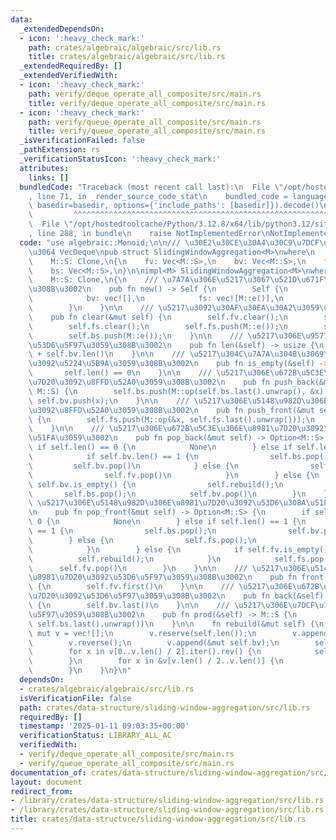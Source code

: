 ```yaml
---
data:
  _extendedDependsOn:
  - icon: ':heavy_check_mark:'
    path: crates/algebraic/algebraic/src/lib.rs
    title: crates/algebraic/algebraic/src/lib.rs
  _extendedRequiredBy: []
  _extendedVerifiedWith:
  - icon: ':heavy_check_mark:'
    path: verify/deque_operate_all_composite/src/main.rs
    title: verify/deque_operate_all_composite/src/main.rs
  - icon: ':heavy_check_mark:'
    path: verify/queue_operate_all_composite/src/main.rs
    title: verify/queue_operate_all_composite/src/main.rs
  _isVerificationFailed: false
  _pathExtension: rs
  _verificationStatusIcon: ':heavy_check_mark:'
  attributes:
    links: []
  bundledCode: "Traceback (most recent call last):\n  File \"/opt/hostedtoolcache/Python/3.12.8/x64/lib/python3.12/site-packages/onlinejudge_verify/documentation/build.py\"\
    , line 71, in _render_source_code_stat\n    bundled_code = language.bundle(stat.path,\
    \ basedir=basedir, options={'include_paths': [basedir]}).decode()\n          \
    \         ^^^^^^^^^^^^^^^^^^^^^^^^^^^^^^^^^^^^^^^^^^^^^^^^^^^^^^^^^^^^^^^^^^^^^^^^^^^^^^^^^\n\
    \  File \"/opt/hostedtoolcache/Python/3.12.8/x64/lib/python3.12/site-packages/onlinejudge_verify/languages/rust.py\"\
    , line 288, in bundle\n    raise NotImplementedError\nNotImplementedError\n"
  code: "use algebraic::Monoid;\n\n/// \u30E2\u30CE\u30A4\u30C9\u7DCF\u7A4D\u3092\u6301\
    \u3064 VecDeque\npub struct SlidingWindowAggregation<M>\nwhere\n    M: Monoid,\n\
    \    M::S: Clone,\n{\n    fv: Vec<M::S>,\n    bv: Vec<M::S>,\n    fs: Vec<M::S>,\n\
    \    bs: Vec<M::S>,\n}\n\nimpl<M> SlidingWindowAggregation<M>\nwhere\n    M: Monoid,\n\
    \    M::S: Clone,\n{\n    /// \u7A7A\u306E\u5217\u3067\u521D\u671F\u5316\u3059\
    \u308B\u3002\n    pub fn new() -> Self {\n        Self {\n            fv: vec![],\n\
    \            bv: vec![],\n            fs: vec![M::e()],\n            bs: vec![M::e()],\n\
    \        }\n    }\n\n    /// \u5217\u3092\u30AF\u30EA\u30A2\u3059\u308B\u3002\n\
    \    pub fn clear(&mut self) {\n        self.fv.clear();\n        self.bv.clear();\n\
    \        self.fs.clear();\n        self.fs.push(M::e());\n        self.bs.clear();\n\
    \        self.bs.push(M::e());\n    }\n\n    /// \u5217\u306E\u9577\u3055\u3092\
    \u53D6\u5F97\u3059\u308B\u3002\n    pub fn len(&self) -> usize {\n        self.fv.len()\
    \ + self.bv.len()\n    }\n\n    /// \u5217\u304C\u7A7A\u304B\u3069\u3046\u304B\
    \u3092\u5224\u5B9A\u3059\u308B\u3002\n    pub fn is_empty(&self) -> bool {\n \
    \       self.len() == 0\n    }\n\n    /// \u5217\u306E\u672B\u5C3E\u306B\u8981\
    \u7D20\u3092\u8FFD\u52A0\u3059\u308B\u3002\n    pub fn push_back(&mut self, x:\
    \ M::S) {\n        self.bs.push(M::op(self.bs.last().unwrap(), &x));\n       \
    \ self.bv.push(x);\n    }\n\n    /// \u5217\u306E\u5148\u982D\u306B\u8981\u7D20\
    \u3092\u8FFD\u52A0\u3059\u308B\u3002\n    pub fn push_front(&mut self, x: M::S)\
    \ {\n        self.fs.push(M::op(&x, self.fs.last().unwrap()));\n        self.fv.push(x);\n\
    \    }\n\n    /// \u5217\u306E\u672B\u5C3E\u306E\u8981\u7D20\u3092\u53D6\u308A\
    \u51FA\u3059\u3002\n    pub fn pop_back(&mut self) -> Option<M::S> {\n       \
    \ if self.len() == 0 {\n            None\n        } else if self.len() == 1 {\n\
    \            if self.bv.len() == 1 {\n                self.bs.pop();\n       \
    \         self.bv.pop()\n            } else {\n                self.fs.pop();\n\
    \                self.fv.pop()\n            }\n        } else {\n            if\
    \ self.bv.is_empty() {\n                self.rebuild();\n            }\n     \
    \       self.bs.pop();\n            self.bv.pop()\n        }\n    }\n\n    ///\
    \ \u5217\u306E\u5148\u982D\u306E\u8981\u7D20\u3092\u53D6\u308A\u51FA\u3059\u3002\
    \n    pub fn pop_front(&mut self) -> Option<M::S> {\n        if self.len() ==\
    \ 0 {\n            None\n        } else if self.len() == 1 {\n            if self.bv.len()\
    \ == 1 {\n                self.bs.pop();\n                self.bv.pop()\n    \
    \        } else {\n                self.fs.pop();\n                self.fv.pop()\n\
    \            }\n        } else {\n            if self.fv.is_empty() {\n      \
    \          self.rebuild();\n            }\n            self.fs.pop();\n      \
    \      self.fv.pop()\n        }\n    }\n\n    /// \u5217\u306E\u5148\u982D\u306E\
    \u8981\u7D20\u3092\u53D6\u5F97\u3059\u308B\u3002\n    pub fn front(&self) -> Option<&M::S>\
    \ {\n        self.fv.first()\n    }\n\n    /// \u5217\u306E\u672B\u5C3E\u306E\u8981\
    \u7D20\u3092\u53D6\u5F97\u3059\u308B\u3002\n    pub fn back(&self) -> Option<&M::S>\
    \ {\n        self.bv.last()\n    }\n\n    /// \u5217\u306E\u7DCF\u7A4D\u3092\u53D6\
    \u5F97\u3059\u308B\u3002\n    pub fn prod(&self) -> M::S {\n        M::op(self.fs.last().unwrap(),\
    \ self.bs.last().unwrap())\n    }\n\n    fn rebuild(&mut self) {\n        let\
    \ mut v = vec![];\n        v.reserve(self.len());\n        v.append(&mut self.fv);\n\
    \        v.reverse();\n        v.append(&mut self.bv);\n        self.clear();\n\
    \        for x in v[0..v.len() / 2].iter().rev() {\n            self.push_front(x.clone());\n\
    \        }\n        for x in &v[v.len() / 2..v.len()] {\n            self.push_back(x.clone());\n\
    \        }\n    }\n}\n"
  dependsOn:
  - crates/algebraic/algebraic/src/lib.rs
  isVerificationFile: false
  path: crates/data-structure/sliding-window-aggregation/src/lib.rs
  requiredBy: []
  timestamp: '2025-01-11 09:03:35+00:00'
  verificationStatus: LIBRARY_ALL_AC
  verifiedWith:
  - verify/deque_operate_all_composite/src/main.rs
  - verify/queue_operate_all_composite/src/main.rs
documentation_of: crates/data-structure/sliding-window-aggregation/src/lib.rs
layout: document
redirect_from:
- /library/crates/data-structure/sliding-window-aggregation/src/lib.rs
- /library/crates/data-structure/sliding-window-aggregation/src/lib.rs.html
title: crates/data-structure/sliding-window-aggregation/src/lib.rs
---
```

